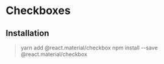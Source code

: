 # Checkboxes

## Installation

> yarn add @react.material/checkbox
> npm install --save @react.material/checkbox

